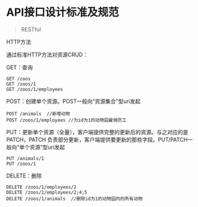 # API接口设计标准及规范
> RESTful

HTTP方法

通过标准HTTP方法对资源CRUD：

GET：查询

```
GET /zoos
GET /zoos/1
GET /zoos/1/employees
```

POST：创建单个资源。POST一般向“资源集合”型uri发起

```
POST /animals  //新增动物
POST /zoos/1/employees //为id为1的动物园雇佣员工
```

PUT：更新单个资源（全量），客户端提供完整的更新后的资源。与之对应的是 PATCH，PATCH 负责部分更新，客户端提供要更新的那些字段。PUT/PATCH一般向“单个资源”型uri发起

```
PUT /animals/1
PUT /zoos/1
```

DELETE：删除

```
DELETE /zoos/1/employees/2
DELETE /zoos/1/employees/2;4;5
DELETE /zoos/1/animals  //删除id为1的动物园内的所有动物
```